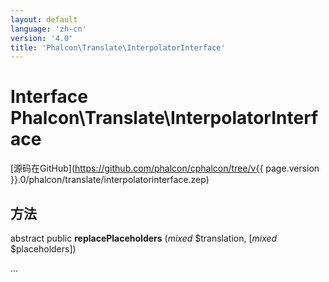 ```yaml
---
layout: default
language: 'zh-cn'
version: '4.0'
title: 'Phalcon\Translate\InterpolatorInterface'
---
```


# Interface **Phalcon\Translate\InterpolatorInterface**

[源码在GitHub](https://github.com/phalcon/cphalcon/tree/v{{ page.version }}.0/phalcon/translate/interpolatorinterface.zep)

## 方法

abstract public **replacePlaceholders** (*mixed* $translation, [*mixed* $placeholders])

...